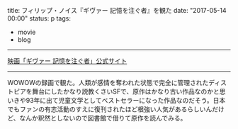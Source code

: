 title: フィリップ・ノイス『ギヴァー 記憶を注ぐ者』を観た
date: "2017-05-14 00:00"
status: p
tags:
- movie
- blog
---

[映画「ギヴァー 記憶を注ぐ者」公式サイト](http://giver-movie.com/)

---

WOWOWの録画で観た。人類が感情を奪われた状態で完全に管理されたディストピアを舞台にしたかなり説教くさいSFで、原作はかなり古い作品なのかと思いきや93年に出て児童文学としてベストセラーになった作品なのだそう。日本でもファンの有志活動のすえに復刊されたほど根強い人気があるらしいんだけど、なんか釈然としないので図書館で借りて原作を読んでみる。
